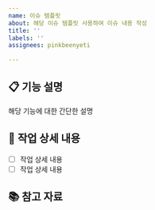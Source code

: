 ```yaml
---
name: 이슈 템플릿
about: 해당 이슈 템플릿 사용하여 이슈 내용 작성
title: ''
labels: ''
assignees: pinkbeenyeti

---
```


## 📋 기능 설명
<!-- 추가하려는 기능에 대해 간결하게 설명해주세요 -->
해당 기능에 대한 간단한 설명
## 📝 작업 상세 내용
<!-- 진행할 상세 내용을 작성해 주세요 -->
- [ ] 작업 상세 내용
- [ ] 작업 상세 내용

## 📚 참고 자료
<!-- 이 부분은 선택으로 참고할 자료가 있다면 작성해주세요 -->
